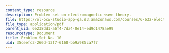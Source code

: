 ```yaml
---
content_type: resource
description: Problem set on electromagnetic wave theory.
file: https://ol-ocw-studio-app-qa.s3.amazonaws.com/courses/6-632-electromagnetic-wave-theory-spring-2003/35ceefc3266d13f76168bb9a985ca7f7_ps10.pdf
file_type: application/pdf
parent_uid: 6e238dd1-a6f4-7da4-0e14-ed9d1478ae99
resourcetype: Document
title: Problem Set No. 10
uid: 35ceefc3-266d-13f7-6168-bb9a985ca7f7
---
```

